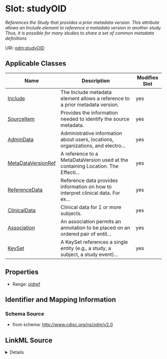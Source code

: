 # Slot: studyOID


_References the Study that provides a prior metadata version. This attribute allows an Include element to reference a metadata version in another study. Thus, it is possible for many studies to share a set of common metadata definitions_



URI: [odm:studyOID](http://www.cdisc.org/ns/odm/v2.0/studyOID)



<!-- no inheritance hierarchy -->




## Applicable Classes

| Name | Description | Modifies Slot |
| --- | --- | --- |
[Include](Include.md) | The Include metadata element allows a reference to a prior metadata version. |  yes  |
[SourceItem](SourceItem.md) | Provides the information needed to identify the source metadata. |  yes  |
[AdminData](AdminData.md) | Administrative information about users, locations, organizations, and electro... |  yes  |
[MetaDataVersionRef](MetaDataVersionRef.md) | A reference to a MetaDataVersion used at the containing Location. The Effecti... |  yes  |
[ReferenceData](ReferenceData.md) | Reference data provides information on how to interpret clinical data. For ex... |  yes  |
[ClinicalData](ClinicalData.md) | Clinical data for 1 or more subjects. |  yes  |
[Association](Association.md) | An association permits an annotation to be placed on an ordered pair of entit... |  yes  |
[KeySet](KeySet.md) | A KeySet references a single entity (e.g., a study, a subject, a study event)... |  yes  |







## Properties

* Range: [oidref](oidref.md)





## Identifier and Mapping Information







### Schema Source


* from schema: http://www.cdisc.org/ns/odm/v2.0




## LinkML Source

<details>
```yaml
name: studyOID
description: References the Study that provides a prior metadata version. This attribute
  allows an Include element to reference a metadata version in another study. Thus,
  it is possible for many studies to share a set of common metadata definitions
from_schema: http://www.cdisc.org/ns/odm/v2.0
rank: 1000
alias: studyOID
domain_of:
- Include
- SourceItem
- AdminData
- MetaDataVersionRef
- ReferenceData
- ClinicalData
- Association
- KeySet
range: oidref

```
</details>